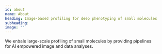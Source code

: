 ```yaml
---
id: about
name: About
heading: Image-based profiling for deep phenotyping of small molecules 
subheading: 
image: ""
---
```


We enbale large-scale profiling of small molecules by providing pipelines for AI empowered image and data analyses.
